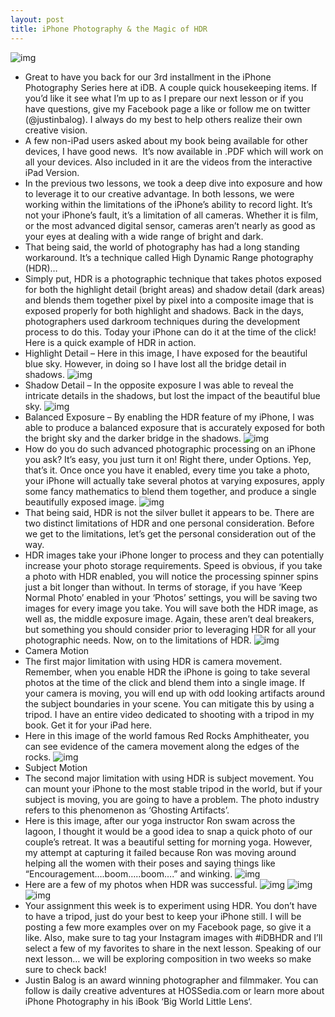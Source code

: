 ```yaml
---
layout: post
title: iPhone Photography & the Magic of HDR
---
```

![img](http://media.idownloadblog.com/wp-content/uploads/2012/06/iPhone-Photography-Series.jpg)
* Great to have you back for our 3rd installment in the iPhone Photography Series here at iDB. A couple quick housekeeping items. If you’d like it see what I’m up to as I prepare our next lesson or if you have questions, give my Facebook page a like or follow me on twitter (@justinbalog). I always do my best to help others realize their own creative vision.
* A few non-iPad users asked about my book being available for other devices, I have good news.  It’s now available in .PDF which will work on all your devices. Also included in it are the videos from the interactive iPad Version.
* In the previous two lessons, we took a deep dive into exposure and how to leverage it to our creative advantage. In both lessons, we were working within the limitations of the iPhone’s ability to record light. It’s not your iPhone’s fault, it’s a limitation of all cameras. Whether it is film, or the most advanced digital sensor, cameras aren’t nearly as good as your eyes at dealing with a wide range of bright and dark.
* That being said, the world of photography has had a long standing workaround. It’s a technique called High Dynamic Range photography (HDR)…
* Simply put, HDR is a photographic technique that takes photos exposed for both the highlight detail (bright areas) and shadow detail (dark areas) and blends them together pixel by pixel into a composite image that is exposed properly for both highlight and shadows. Back in the days, photographers used darkroom techniques during the development process to do this. Today your iPhone can do it at the time of the click! Here is a quick example of HDR in action.
* Highlight Detail – Here in this image, I have exposed for the beautiful blue sky. However, in doing so I have lost all the bridge detail in shadows.
![img](http://www.hossedia.com/wp-content/uploads/IMG_1772.jpg)
* Shadow Detail – In the opposite exposure I was able to reveal the intricate details in the shadows, but lost the impact of the beautiful blue sky.
![img](http://www.hossedia.com/wp-content/uploads/IMG_1773.jpg)
* Balanced Exposure – By enabling the HDR feature of my iPhone, I was able to produce a balanced exposure that is accurately exposed for both the bright sky and the darker bridge in the shadows.
![img](http://www.hossedia.com/wp-content/uploads/IMG_1774.jpg)
* How do you do such advanced photographic processing on an iPhone you ask? It’s easy, you just turn it on! Right there, under Options. Yep, that’s it. Once once you have it enabled, every time you take a photo, your iPhone will actually take several photos at varying exposures, apply some fancy mathematics to blend them together, and produce a single beautifully exposed image.
![img](http://www.hossedia.com/wp-content/uploads/IMG_06341.jpg)
* That being said, HDR is not the silver bullet it appears to be. There are two distinct limitations of HDR and one personal consideration. Before we get to the limitations, let’s get the personal consideration out of the way.
* HDR images take your iPhone longer to process and they can potentially increase your photo storage requirements. Speed is obvious, if you take a photo with HDR enabled, you will notice the processing spinner spins just a bit longer than without. In terms of storage, if you have ‘Keep Normal Photo’ enabled in your ‘Photos’ settings, you will be saving two images for every image you take. You will save both the HDR image, as well as, the middle exposure image. Again, these aren’t deal breakers, but something you should consider prior to leveraging HDR for all your photographic needs. Now, on to the limitations of HDR.
![img](http://www.hossedia.com/wp-content/uploads/photo2.png)
* Camera Motion
* The first major limitation with using HDR is camera movement. Remember, when you enable HDR the iPhone is going to take several photos at the time of the click and blend them into a single image. If your camera is moving, you will end up with odd looking artifacts around the subject boundaries in your scene. You can mitigate this by using a tripod. I have an entire video dedicated to shooting with a tripod in my book. Get it for your iPad here.
* Here in this image of the world famous Red Rocks Amphitheater, you can see evidence of the camera movement along the edges of the rocks.
![img](http://www.hossedia.com/wp-content/uploads/IMG_0904-2.jpg)
* Subject Motion
* The second major limitation with using HDR is subject movement. You can mount your iPhone to the most stable tripod in the world, but if your subject is moving, you are going to have a problem. The photo industry refers to this phenomenon as ‘Ghosting Artifacts’.
* Here is this image, after our yoga instructor Ron swam across the lagoon, I thought it would be a good idea to snap a quick photo of our couple’s retreat. It was a beautiful setting for morning yoga. However, my attempt at capturing it failed because Ron was moving around helping all the women with their poses and saying things like “Encouragement….boom…..boom….” and winking.
![img](http://www.hossedia.com/wp-content/uploads/IMG_2801-5.jpg)
* Here are a few of my photos when HDR was successful.
![img](http://www.hossedia.com/wp-content/uploads/IMG_34951.jpg)
![img](http://www.hossedia.com/wp-content/uploads/IMG_31491.jpg)
![img](http://www.hossedia.com/wp-content/uploads/IMG_1597.jpg)
* Your assignment this week is to experiment using HDR. You don’t have to have a tripod, just do your best to keep your iPhone still. I will be posting a few more examples over on my Facebook page, so give it a like. Also, make sure to tag your Instagram images with #iDBHDR and I’ll select a few of my favorites to share in the next lesson. Speaking of our next lesson… we will be exploring composition in two weeks so make sure to check back!
* Justin Balog is an award winning photographer and filmmaker. You can follow is daily creative adventures at HOSSedia.com or learn more about iPhone Photography in his iBook ‘Big World Little Lens‘.

